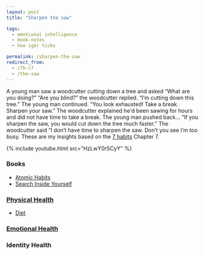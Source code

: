 ```yaml
---
layout: post
title: "Sharpen the saw"

tags:
  - emotional intelligence
  - book-notes
  - how igor ticks

permalink: /sharpen-the-saw
redirect_from:
  - /7h-c7
  - /the-saw
---
```


A young man saw a woodcutter cutting down a tree and asked “What are you doing?” “Are you blind?” the woodcutter replied. “I’m cutting down this tree.” The young man continued. “You look exhausted! Take a break. Sharpen your saw.” The woodcutter explained he'd been sawing for hours and did not have time to take a break. The young man pushed back… “If you sharpen the saw, you would cut down the tree much faster.” The woodcutter said “I don’t have time to sharpen the saw. Don’t you see I’m too busy. These are my insights based on the [7 habits](/7h) Chapter 7.

{% include youtube.html src="HzLwY0rSCyY" %}

### Books

- [Atomic Habits](/atomic-habits)
- [Search Inside Yourself](/siy)

### [Physical Health](/physical-health)

- [Diet](/diet)

### [Emotional Health](/emotional-health)

### Identity Health

